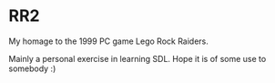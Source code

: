 RR2
===

My homage to the 1999 PC game Lego Rock Raiders.

Mainly a personal exercise in learning SDL. Hope it is of some use to somebody :)
